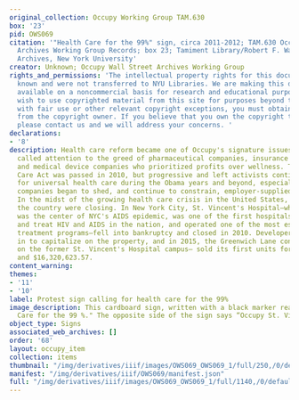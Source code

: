 ```yaml
---
original_collection: Occupy Working Group TAM.630
box: '23'
pid: OWS069
citation: '"Health Care for the 99%" sign, circa 2011-2012; TAM.630 Occupy Wall Street
  Archives Working Group Records; box 23; Tamiment Library/Robert F. Wagner Labor
  Archives, New York University'
creator: Unknown; Occupy Wall Street Archives Working Group
rights_and_permissions: 'The intellectual property rights for this document are not
  known and were not transferred to NYU Libraries. We are making this document publicly
  available on a noncommercial basis for research and educational purposes. If you
  wish to use copyrighted material from this site for purposes beyond those in accordance
  with fair use or other relevant copyright exceptions, you must obtain permission
  from the copyright owner. If you believe that you own the copyright to this document,
  please contact us and we will address your concerns. '
declarations:
- '8'
description: Health care reform became one of Occupy's signature issues, and activists
  called attention to the greed of pharmaceutical companies, insurance companies,
  and medical device companies who prioritized profits over wellness. The Affordable
  Care Act was passed in 2010, but progressive and left activists continued to push
  for universal health care during the Obama years and beyond, especially as many
  companies began to shed, and continue to constrain, employer-supplied benefits.
  In the midst of the growing health care crisis in the United States, hospitals across
  the country were closing. In New York City, St. Vincent's Hospital—which notably
  was the center of NYC's AIDS epidemic, was one of the first hospitals to address
  and treat HIV and AIDS in the nation, and operated one of the most established HIV
  treatment programs—fell into bankruptcy and closed in 2010. Developers quickly moved
  in to capitalize on the property, and in 2015, the Greenwich Lane condominium complex—built
  on the former St. Vincent's Hospital campus— sold its first units for $19,528,202.36
  and $16,320,623.57.
content_warning:
themes:
- '11'
- '10'
label: Protest sign calling for health care for the 99%
image_description: This cardboard sign, written with a black marker reads, "Health
  Care for the 99 %." The opposite side of the sign says “Occupy St. Vincent’s!”
object_type: Signs
associated_web_archives: []
order: '68'
layout: occupy_item
collection: items
thumbnail: "/img/derivatives/iiif/images/OWS069_OWS069_1/full/250,/0/default.jpg"
manifest: "/img/derivatives/iiif/OWS069/manifest.json"
full: "/img/derivatives/iiif/images/OWS069_OWS069_1/full/1140,/0/default.jpg"
---
```

